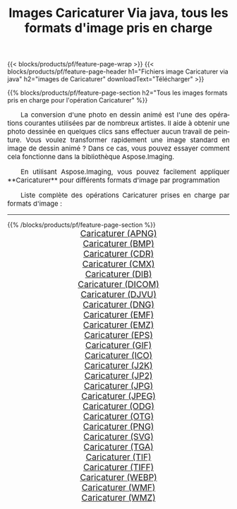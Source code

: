 ﻿---
title: Images Caricaturer Via java, tous les formats d'image pris en charge 
weight: 3920
url: /fr/java/cartoonify/ 
lang: fr
langdirlevel: 2
locales: zh-hans,ja,it,ru,de,es,fr,nl,id,lt,pl,pt,vi,tr,ko,zh-hant,ar,hi,th,sv,cs,uk,he
description: En utilisant Aspose.Imaging, vous pouvez facilement Caricaturer images Via java
---

{{< blocks/products/pf/feature-page-wrap >}}
{{< blocks/products/pf/feature-page-header h1="Fichiers image Caricaturer via java" h2="images de Caricaturer" downloadText="Télécharger" >}}


{{% blocks/products/pf/feature-page-section  h2="Tous les images formats pris en charge pour l'opération Caricaturer" %}}
<p align="justify" style="text-indent:2em;font-size:15px;">
La conversion d'une photo en dessin animé est l'une des opérations courantes utilisées par de nombreux artistes. Il aide à obtenir une photo dessinée en quelques clics sans effectuer aucun travail de peinture. Vous voulez transformer rapidement une image standard en image de dessin animé ? Dans ce cas, vous pouvez essayer comment cela fonctionne dans la bibliothèque Aspose.Imaging.
</p>
<p align="justify" style="text-indent:2em;font-size:15px;">
En utilisant Aspose.Imaging, vous pouvez facilement appliquer **Caricaturer** pour différents formats d'image par programmation
</p>
<p align="justify" style="text-indent:2em;font-size:15px;">
Liste complète des opérations Caricaturer prises en charge par formats d'image :
</p>
<hr/>
{{% /blocks/products/pf/feature-page-section %}}
<div class="container-fluid productfamilypage bg-gray">
    <div class="convertypes bg-gray agp-content section">
        <div class="container">
		<div class="row other-converters" style="gap: 10px;font-size: 19px;text-align:center;">
		    <div class='col-md-2 other-converter remove-lp remove-rp'><a href="/imaging/fr/java/cartoonify/apng/" style="padding:15px;">Caricaturer (APNG)</a></div><div class='col-md-2 other-converter remove-lp remove-rp'><a href="/imaging/fr/java/cartoonify/bmp/" style="padding:15px;">Caricaturer (BMP)</a></div><div class='col-md-2 other-converter remove-lp remove-rp'><a href="/imaging/fr/java/cartoonify/cdr/" style="padding:15px;">Caricaturer (CDR)</a></div><div class='col-md-2 other-converter remove-lp remove-rp'><a href="/imaging/fr/java/cartoonify/cmx/" style="padding:15px;">Caricaturer (CMX)</a></div><div class='col-md-2 other-converter remove-lp remove-rp'><a href="/imaging/fr/java/cartoonify/dib/" style="padding:15px;">Caricaturer (DIB)</a></div><div class='col-md-2 other-converter remove-lp remove-rp'><a href="/imaging/fr/java/cartoonify/dicom/" style="padding:15px;">Caricaturer (DICOM)</a></div><div class='col-md-2 other-converter remove-lp remove-rp'><a href="/imaging/fr/java/cartoonify/djvu/" style="padding:15px;">Caricaturer (DJVU)</a></div><div class='col-md-2 other-converter remove-lp remove-rp'><a href="/imaging/fr/java/cartoonify/dng/" style="padding:15px;">Caricaturer (DNG)</a></div><div class='col-md-2 other-converter remove-lp remove-rp'><a href="/imaging/fr/java/cartoonify/emf/" style="padding:15px;">Caricaturer (EMF)</a></div><div class='col-md-2 other-converter remove-lp remove-rp'><a href="/imaging/fr/java/cartoonify/emz/" style="padding:15px;">Caricaturer (EMZ)</a></div><div class='col-md-2 other-converter remove-lp remove-rp'><a href="/imaging/fr/java/cartoonify/eps/" style="padding:15px;">Caricaturer (EPS)</a></div><div class='col-md-2 other-converter remove-lp remove-rp'><a href="/imaging/fr/java/cartoonify/gif/" style="padding:15px;">Caricaturer (GIF)</a></div><div class='col-md-2 other-converter remove-lp remove-rp'><a href="/imaging/fr/java/cartoonify/ico/" style="padding:15px;">Caricaturer (ICO)</a></div><div class='col-md-2 other-converter remove-lp remove-rp'><a href="/imaging/fr/java/cartoonify/j2k/" style="padding:15px;">Caricaturer (J2K)</a></div><div class='col-md-2 other-converter remove-lp remove-rp'><a href="/imaging/fr/java/cartoonify/jp2/" style="padding:15px;">Caricaturer (JP2)</a></div><div class='col-md-2 other-converter remove-lp remove-rp'><a href="/imaging/fr/java/cartoonify/jpg/" style="padding:15px;">Caricaturer (JPG)</a></div><div class='col-md-2 other-converter remove-lp remove-rp'><a href="/imaging/fr/java/cartoonify/jpeg/" style="padding:15px;">Caricaturer (JPEG)</a></div><div class='col-md-2 other-converter remove-lp remove-rp'><a href="/imaging/fr/java/cartoonify/odg/" style="padding:15px;">Caricaturer (ODG)</a></div><div class='col-md-2 other-converter remove-lp remove-rp'><a href="/imaging/fr/java/cartoonify/otg/" style="padding:15px;">Caricaturer (OTG)</a></div><div class='col-md-2 other-converter remove-lp remove-rp'><a href="/imaging/fr/java/cartoonify/png/" style="padding:15px;">Caricaturer (PNG)</a></div><div class='col-md-2 other-converter remove-lp remove-rp'><a href="/imaging/fr/java/cartoonify/svg/" style="padding:15px;">Caricaturer (SVG)</a></div><div class='col-md-2 other-converter remove-lp remove-rp'><a href="/imaging/fr/java/cartoonify/tga/" style="padding:15px;">Caricaturer (TGA)</a></div><div class='col-md-2 other-converter remove-lp remove-rp'><a href="/imaging/fr/java/cartoonify/tif/" style="padding:15px;">Caricaturer (TIF)</a></div><div class='col-md-2 other-converter remove-lp remove-rp'><a href="/imaging/fr/java/cartoonify/tiff/" style="padding:15px;">Caricaturer (TIFF)</a></div><div class='col-md-2 other-converter remove-lp remove-rp'><a href="/imaging/fr/java/cartoonify/webp/" style="padding:15px;">Caricaturer (WEBP)</a></div><div class='col-md-2 other-converter remove-lp remove-rp'><a href="/imaging/fr/java/cartoonify/wmf/" style="padding:15px;">Caricaturer (WMF)</a></div><div class='col-md-2 other-converter remove-lp remove-rp'><a href="/imaging/fr/java/cartoonify/wmz/" style="padding:15px;">Caricaturer (WMZ)</a></div>
                </div>
        </div>
    </div>
</div>
<br/>
